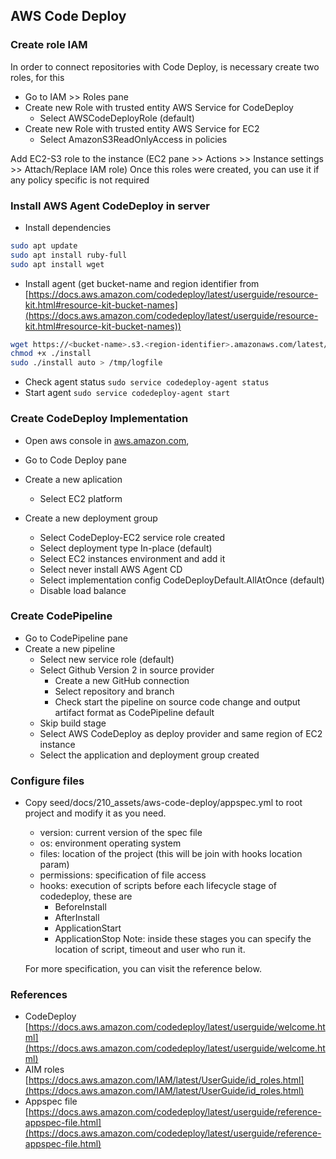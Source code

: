 ## AWS Code Deploy

### Create role IAM

In order to connect repositories with Code Deploy, is necessary create two roles, for this
-   Go to IAM >> Roles pane
-   Create new Role with trusted entity AWS Service for CodeDeploy
    -   Select AWSCodeDeployRole (default)
-   Create new Role with trusted entity AWS Service for EC2
    -   Select AmazonS3ReadOnlyAccess in policies

Add EC2-S3 role to the instance (EC2 pane >> Actions >> Instance settings >> Attach/Replace IAM role)
Once this roles were created, you can use it if any policy specific is not required

### Install AWS Agent CodeDeploy in server

-   Install dependencies

```bash
sudo apt update
sudo apt install ruby-full
sudo apt install wget
```

-   Install agent (get bucket-name and region identifier from [https://docs.aws.amazon.com/codedeploy/latest/userguide/resource-kit.html#resource-kit-bucket-names](https://docs.aws.amazon.com/codedeploy/latest/userguide/resource-kit.html#resource-kit-bucket-names))

```bash
wget https://<bucket-name>.s3.<region-identifier>.amazonaws.com/latest/install
chmod +x ./install
sudo ./install auto > /tmp/logfile
```

-   Check agent status `sudo service codedeploy-agent status`
-   Start agent `sudo service codedeploy-agent start`

### Create CodeDeploy Implementation

-   Open aws console in [aws.amazon.com](https://aws.amazon.com),
-   Go to Code Deploy pane

-   Create a new aplication
    -   Select EC2 platform

-   Create a new deployment group
    -   Select CodeDeploy-EC2 service role created
    -   Select deployment type In-place (default)
    -   Select EC2 instances environment and add it
    -   Select never install AWS Agent CD
    -   Select implementation config CodeDeployDefault.AllAtOnce (default)
    -   Disable load balance

### Create CodePipeline

-   Go to CodePipeline pane
-   Create a new pipeline
    -   Select new service role (default)
    -   Select Github Version 2 in source provider
        -   Create a new GitHub connection
        -   Select repository and branch
        -   Check start the pipeline on source code change and output artifact format as CodePipeline default
    -   Skip build stage
    -   Select AWS CodeDeploy as deploy provider and same region of EC2 instance
    -   Select the application and deployment group created

### Configure files

-   Copy seed/docs/210_assets/aws-code-deploy/appspec.yml to root project and modify it as you need.
	-	version: current version of the spec file
	-	os: environment operating system
	-	files: location of the project (this will be join with hooks location param)
	-	permissions: specification of file access
	-	hooks: execution of scripts before each lifecycle stage of codedeploy, these are
		-	BeforeInstall
		-	AfterInstall
		-	ApplicationStart
		-	ApplicationStop
		Note: inside these stages you can specify the location of script, timeout and user who run it.

	For more specification, you can visit the reference below.

### References

-   CodeDeploy [https://docs.aws.amazon.com/codedeploy/latest/userguide/welcome.html](https://docs.aws.amazon.com/codedeploy/latest/userguide/welcome.html)
-   AIM roles [https://docs.aws.amazon.com/IAM/latest/UserGuide/id_roles.html](https://docs.aws.amazon.com/IAM/latest/UserGuide/id_roles.html)
-   Appspec file [https://docs.aws.amazon.com/codedeploy/latest/userguide/reference-appspec-file.html](https://docs.aws.amazon.com/codedeploy/latest/userguide/reference-appspec-file.html)